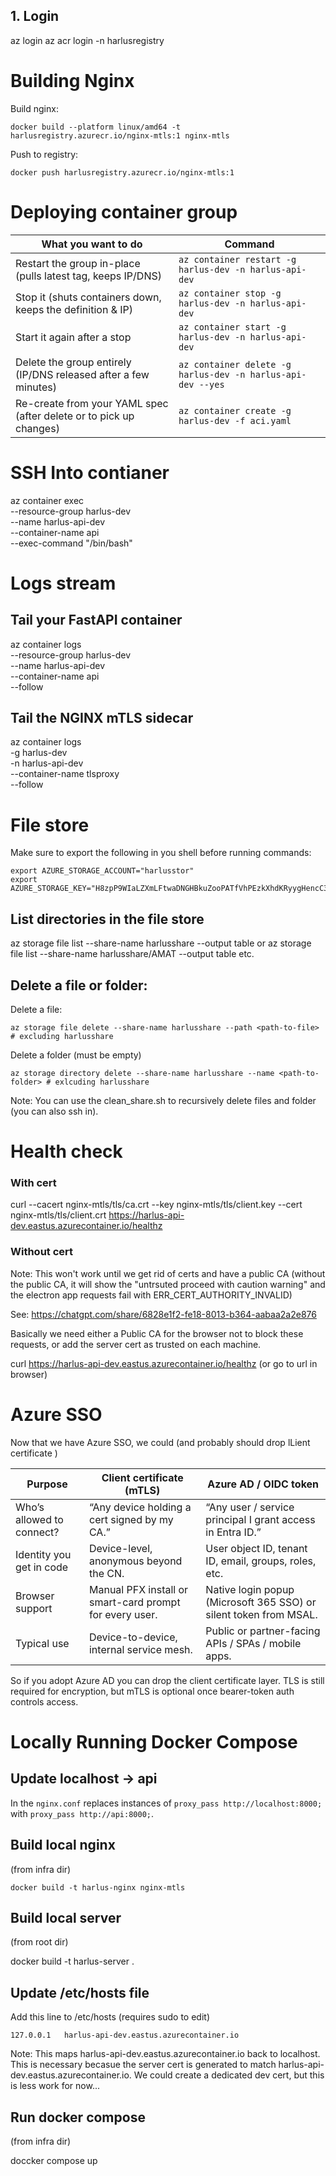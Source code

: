 ## 1. Login

az login
az acr login -n harlusregistry

# Building Nginx

Build nginx:

```
docker build --platform linux/amd64 -t harlusregistry.azurecr.io/nginx-mtls:1 nginx-mtls
```

Push to registry:

```
docker push harlusregistry.azurecr.io/nginx-mtls:1
```

# Deploying container group

| What you want to do                                                | Command                                                     |
| ------------------------------------------------------------------ | ----------------------------------------------------------- |
| Restart the group in-place (pulls latest tag, keeps IP/DNS)        | `az container restart -g harlus-dev -n harlus-api-dev`      |
| Stop it (shuts containers down, keeps the definition & IP)         | `az container stop -g harlus-dev -n harlus-api-dev`         |
| Start it again after a stop                                        | `az container start -g harlus-dev -n harlus-api-dev`        |
| Delete the group entirely (IP/DNS released after a few minutes)    | `az container delete -g harlus-dev -n harlus-api-dev --yes` |
| Re-create from your YAML spec (after delete or to pick up changes) | `az container create -g harlus-dev -f aci.yaml`             |

# SSH Into contianer

az container exec \
 --resource-group harlus-dev \
 --name harlus-api-dev \
 --container-name api \
 --exec-command "/bin/bash"

# Logs stream

## Tail your FastAPI container

az container logs \
 --resource-group harlus-dev \
 --name harlus-api-dev \
 --container-name api \
 --follow

## Tail the NGINX mTLS sidecar

az container logs \
 -g harlus-dev \
 -n harlus-api-dev \
 --container-name tlsproxy \
 --follow

# File store

Make sure to export the following in you shell before running commands:

```
export AZURE_STORAGE_ACCOUNT="harlusstor"
export AZURE_STORAGE_KEY="H8zpP9WIaLZXmLFtwaDNGHBkuZooPATfVhPEzkXhdKRyygHencC3WertPRGYvMVVHzy1V3Q2uBjj+AStfayGUw=="
```

## List directories in the file store

az storage file list --share-name harlusshare --output table
or
az storage file list --share-name harlusshare/AMAT --output table
etc.

## Delete a file or folder:

Delete a file:

```
az storage file delete --share-name harlusshare --path <path-to-file> # excluding harlusshare
```

Delete a folder (must be empty)

```
az storage directory delete --share-name harlusshare --name <path-to-folder> # exlcuding harlusshare
```

Note: You can use the clean_share.sh to recursively delete files and folder (you can also ssh in).

# Health check

### With cert

curl --cacert nginx-mtls/tls/ca.crt --key nginx-mtls/tls/client.key --cert nginx-mtls/tls/client.crt https://harlus-api-dev.eastus.azurecontainer.io/healthz

### Without cert

Note: This won't work until we get rid of certs and have a public CA (without the public CA, it will show the "untrsuted proceed with caution warning" and the electron app requests fail with ERR_CERT_AUTHORITY_INVALID)

See: https://chatgpt.com/share/6828e1f2-fe18-8013-b364-aabaa2a2e876

Basically we need either a Public CA for the browser not to block these requests, or add the server cert as trusted on each machine.

curl https://harlus-api-dev.eastus.azurecontainer.io/healthz (or go to url in browser)

# Azure SSO

Now that we have Azure SSO, we could (and probably should drop lLient certificate )

| Purpose                   | Client certificate (mTLS)                               | Azure AD / OIDC token                                             |
| ------------------------- | ------------------------------------------------------- | ----------------------------------------------------------------- |
| Who’s allowed to connect? | “Any device holding a cert signed by my CA.”            | “Any user / service principal I grant access in Entra ID.”        |
| Identity you get in code  | Device-level, anonymous beyond the CN.                  | User object ID, tenant ID, email, groups, roles, etc.             |
| Browser support           | Manual PFX install or smart-card prompt for every user. | Native login popup (Microsoft 365 SSO) or silent token from MSAL. |
| Typical use               | Device-to-device, internal service mesh.                | Public or partner-facing APIs / SPAs / mobile apps.               |

So if you adopt Azure AD you can drop the client certificate layer.
TLS is still required for encryption, but mTLS is optional once bearer-token auth controls access.

# Locally Running Docker Compose

## Update localhost -> api

In the `nginx.conf` replaces instances of `proxy_pass http://localhost:8000;` with `proxy_pass http://api:8000;`.

## Build local nginx

(from infra dir)

```
docker build -t harlus-nginx nginx-mtls
```

## Build local server

(from root dir)

docker build -t harlus-server .

## Update /etc/hosts file

Add this line to /etc/hosts (requires sudo to edit)

```
127.0.0.1   harlus-api-dev.eastus.azurecontainer.io
```

Note: This maps harlus-api-dev.eastus.azurecontainer.io back to localhost. This is necessary becasue the server cert is generated to match harlus-api-dev.eastus.azurecontainer.io. We could create a dedicated dev cert, but this is less work for now...

## Run docker compose

(from infra dir)

doccker compose up
